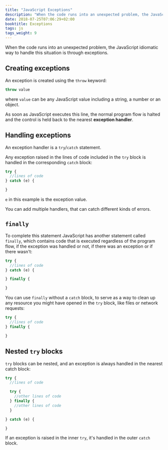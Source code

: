 ```yaml
---
title: "JavaScript Exceptions"
description: "When the code runs into an unexpected problem, the JavaScript idiomatic way to handle this situation is through exceptions"
date: 2018-07-25T07:06:29+02:00
booktitle: Exceptions
tags: js
tags_weight: 9
---
```


When the code runs into an unexpected problem, the JavaScript idiomatic way to handle this situation is through exceptions.

## Creating exceptions

An exception is created using the `throw` keyword:

```js
throw value
```

where `value` can be any JavaScript value including a string, a number or an object.

As soon as JavaScript executes this line, the normal program flow is halted and the control is held back to the nearest **exception handler**.

## Handling exceptions

An exception handler is a `try`/`catch` statement.

Any exception raised in the lines of code included in the `try` block is handled in the corresponding `catch` block:

```js
try {
  //lines of code
} catch (e) {

}
```

`e` in this example is the exception value.

You can add multiple handlers, that can catch different kinds of errors.

## `finally`

To complete this statement JavaScript has another statement called `finally`, which contains code that is executed regardless of the program flow, if the exception was handled or not, if there was an exception or if there wasn't:

```js
try {
  //lines of code
} catch (e) {

} finally {

}
```

You can use `finally` without a `catch` block, to serve as a way to clean up any resource you might have opened in the `try` block, like files or network requests:

```js
try {
  //lines of code
} finally {

}
```

## Nested `try` blocks

`try` blocks can be nested, and an exception is always handled in the nearest catch block:

```js
try {
  //lines of code

  try {
    //other lines of code
  } finally {
    //other lines of code
  }

} catch (e) {

}
```

If an exception is raised in the inner `try`, it's handled in the outer `catch` block.